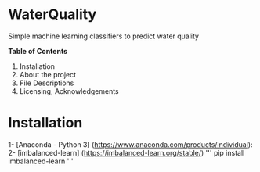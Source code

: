 # WaterQuality
  Simple machine learning classifiers to predict water quality

**Table of Contents**
  1. Installation
  2. About the project
  3. File Descriptions
  4. Licensing, Acknowledgements

# Installation
  1- [Anaconda - Python 3] (https://www.anaconda.com/products/individual):
  2- [imbalanced-learn] (https://imbalanced-learn.org/stable/)
    '''
    pip install imbalanced-learn
    '''
